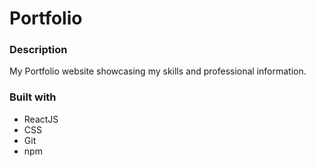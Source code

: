 # Portfolio

### Description
My Portfolio website showcasing my skills and professional information.
### Built with
- ReactJS
- CSS
- Git 
- npm

